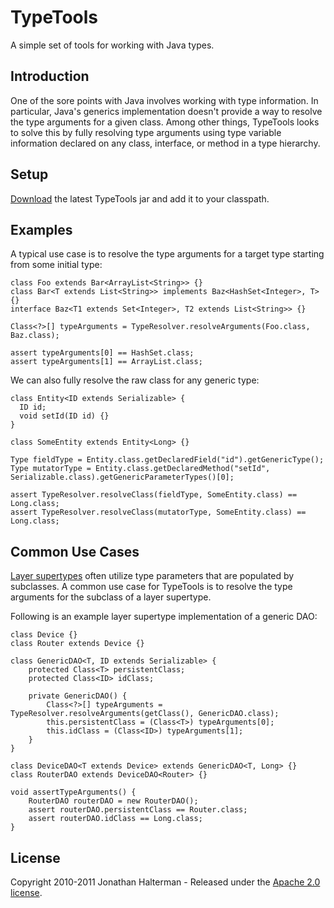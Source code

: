 # TypeTools

A simple set of tools for working with Java types.

## Introduction

One of the sore points with Java involves working with type information. In particular, Java's generics implementation doesn't provide a way to resolve the type arguments for a given class. Among other things, TypeTools looks to solve this by fully resolving type arguments using type variable information declared on any class, interface, or method in a type hierarchy.

## Setup

[Download](https://github.com/jhalterman/typetools/downloads) the latest TypeTools jar and add it to your classpath.

## Examples

A typical use case is to resolve the type arguments for a target type starting from some initial type:

    class Foo extends Bar<ArrayList<String>> {}
    class Bar<T extends List<String>> implements Baz<HashSet<Integer>, T> {}
    interface Baz<T1 extends Set<Integer>, T2 extends List<String>> {}

    Class<?>[] typeArguments = TypeResolver.resolveArguments(Foo.class, Baz.class);
    
    assert typeArguments[0] == HashSet.class;
    assert typeArguments[1] == ArrayList.class;

We can also fully resolve the raw class for any generic type:
    
    class Entity<ID extends Serializable> {
      ID id;
      void setId(ID id) {}
    }

    class SomeEntity extends Entity<Long> {}
    
    Type fieldType = Entity.class.getDeclaredField("id").getGenericType();
    Type mutatorType = Entity.class.getDeclaredMethod("setId", Serializable.class).getGenericParameterTypes()[0];
    
    assert TypeResolver.resolveClass(fieldType, SomeEntity.class) == Long.class;
    assert TypeResolver.resolveClass(mutatorType, SomeEntity.class) == Long.class;

## Common Use Cases

[Layer supertypes](http://martinfowler.com/eaaCatalog/layerSupertype.html) often utilize type parameters that are populated by subclasses. A common use case for TypeTools is to resolve the type arguments for the subclass of a layer supertype. 

Following is an example layer supertype implementation of a generic DAO:

    class Device {}
    class Router extends Device {}

    class GenericDAO<T, ID extends Serializable> {
        protected Class<T> persistentClass;
        protected Class<ID> idClass;

        private GenericDAO() {
            Class<?>[] typeArguments = TypeResolver.resolveArguments(getClass(), GenericDAO.class);
            this.persistentClass = (Class<T>) typeArguments[0];
            this.idClass = (Class<ID>) typeArguments[1];
        }
    }

    class DeviceDAO<T extends Device> extends GenericDAO<T, Long> {}
    class RouterDAO extends DeviceDAO<Router> {}

    void assertTypeArguments() {
        RouterDAO routerDAO = new RouterDAO();
        assert routerDAO.persistentClass == Router.class;
        assert routerDAO.idClass == Long.class;
    }

## License

Copyright 2010-2011 Jonathan Halterman - Released under the [Apache 2.0 license](http://www.apache.org/licenses/LICENSE-2.0.html).